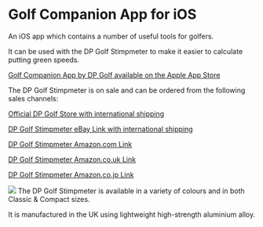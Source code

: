# Golf Companion App for iOS

An iOS app which contains a number of useful tools for golfers.

It can be used with the DP Golf Stimpmeter to make it easier to calculate putting green speeds.

<a href="https://apps.apple.com/app/golf-companion/id6444909812">Golf Companion App by DP Golf available on the Apple App Store</a>

The DP Golf Stimpmeter is on sale and can be ordered from the following sales channels:

<a href="https://www.dp-golf.co.uk">Official DP Golf Store with international shipping</a>

<a href="https://www.ebay.co.uk/itm/325659106822">DP Golf Stimpmeter eBay Link with international shipping</a>

<a href="https://www.amazon.com/dp/B09XKN5VR6">DP Golf Stimpmeter Amazon.com Link</a>

<a href="https://www.amazon.co.uk/Golf-Stimpmeter-Speedmeter-accurately-measure/dp/B09XKRLQ9Q">DP Golf Stimpmeter Amazon.co.uk Link</a>

<a href="https://www.amazon.co.jp/dp/B09XKQGT3X">DP Golf Stimpmeter Amazon.co.jp Link</a>

<img src="https://i.ebayimg.com/images/g/88sAAOSw-FVizn7x/s-l1600.jpg" />
The DP Golf Stimpmeter is available in a variety of colours and in both Classic & Compact sizes.

It is manufactured in the UK using lightweight high-strength aluminium alloy.
